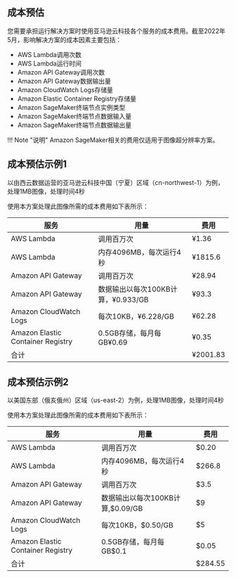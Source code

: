 ## 成本预估

您需要承担运行解决方案时使用亚马逊云科技各个服务的成本费用。截至2022年5月，影响解决方案的成本因素主要包括：

- AWS Lambda调用次数
- AWS Lambda运行时间
- Amazon API Gateway调用次数
- Amazon API Gateway数据输出量
- Amazon CloudWatch Logs存储量
- Amazon Elastic Container Registry存储量
- Amazon SageMaker终端节点实例类型
- Amazon SageMaker终端节点数据输入量
- Amazon SageMaker终端节点数据输出量

!!! Note "说明"
    Amazon SageMaker相关的费用仅适用于图像超分辨率方案。

## 成本预估示例1 

以由西云数据运营的亚马逊云科技中国（宁夏）区域（cn-northwest-1）为例，处理1MB图像，处理时间4秒

使用本方案处理此图像所需的成本费用如下表所示：

| 服务 | 用量                   | 费用       |
| ---- |----------------------|----------|
|AWS Lambda | 调用百万次                  | ¥1.36    |
|AWS Lambda | 内存4096MB，每次运行4秒      | ¥1815.6  |
|Amazon API Gateway| 调用百万次                  | ¥28.94   |
|Amazon API Gateway| 数据输出以每次100KB计算，¥0.933/GB | ¥93.3    |
|Amazon CloudWatch Logs| 每次10KB，¥6.228/GB     | ¥62.28   |
|Amazon Elastic Container Registry| 0.5GB存储，每月每GB¥0.69     | ¥0.35    |
| 合计                                  |   | ¥2001.83 |

## 成本预估示例2

以美国东部（俄亥俄州）区域（us-east-2）为例，处理1MB图像，处理时间4秒

使用本方案处理此图像所需的成本费用如下表所示：

| 服务                                  | 用量                  | 费用      |
|-------------------------------------|---------------------|---------|
| AWS Lambda                     | 调用百万次                 | $0.20   |
| AWS Lambda                     | 内存4096MB，每次运行4秒     | $266.8  |
| Amazon API Gateway                | 调用百万次                 | $3.5    |
| Amazon API Gateway              | 数据输出以每次100KB计算,$0.09/GB | $9      |
| Amazon CloudWatch Logs              | 每次10KB，$0.50/GB     | $5      |
| Amazon Elastic Container Registry | 0.5GB存储，每月每GB$0.1      | $0.05   |
| 合计                                  |   | $284.55 |
